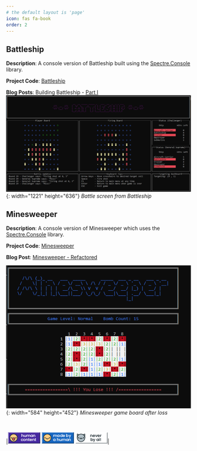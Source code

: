 ```yaml
---
# the default layout is 'page'
icon: fas fa-book
order: 2
---
```

## Battleship

**Description**: A console version of Battleship built using the [Spectre.Console](https://spectreconsole.net/) library.

**Project Code**:  [Battleship](https://github.com/TheHolderCollective/Battleship)  

**Blog Posts**: Building Battleship - [Part I](/posts/Building-Battleship-Part-1/) 
![Battleship](/assets/img/projects/Battleship.jpg){: width="1221" height="636"}
_Battle screen from Battleship_

## Minesweeper

**Description**:  A console version of Minesweeper which uses the [Spectre.Console](https://spectreconsole.net/) library. 

**Project Code**: [Minesweeper](https://github.com/TheHolderCollective/MineSweeper)  

**Blog Post**: [Minesweeper - Refactored](/posts/Minesweeper-A-Refactoring-Exercise/)

![Minesweeper](/assets/img/projects/minesweeper.png){: width="584" height="452"}
_Minesweeper game board after loss_

<br>

|![HumanContent](/assets/posts/badges/HumanContent_08.png) ![MadeByAHuman](/assets/posts/badges/MadeByAHuman_07.png) ![NeverByAI](/assets/posts/badges/NeverByAi_01.png)| 
